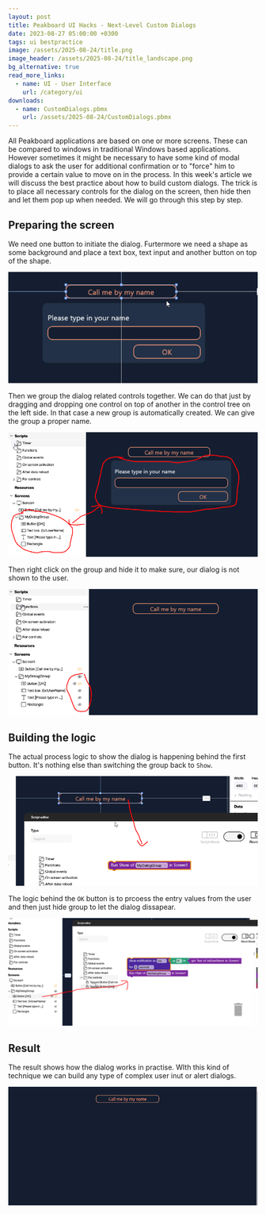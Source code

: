 ```yaml
---
layout: post
title: Peakboard UI Hacks - Next-Level Custom Dialogs
date: 2023-08-27 05:00:00 +0300
tags: ui bestpractice
image: /assets/2025-08-24/title.png
image_header: /assets/2025-08-24/title_landscape.png
bg_alternative: true
read_more_links:
  - name: UI - User Interface
    url: /category/ui
downloads:
  - name: CustomDialogs.pbmx
    url: /assets/2025-08-24/CustomDialogs.pbmx
---
```

All Peakboard applications are based on one or more screens. These can be compared to windows in traditional Windows based applications. However sometimes it might be necessary to have some kind of modal dialogs to ask the user for additional confirmation or to "force" him to provide a certain value to move on in the process.
In this week's article we will discuss the best practice about how to build custom dialogs. The trick is to place all necessary controls for the dialog on the screen, then hide then and let them pop up when needed. We will go through this step by step.

## Preparing the screen

We need one button to initiate the dialog. Furtermore we need a shape as some background and place a text box, text input and another button on top of the shape.

![image](/assets/2025-08-24/010.png)

Then we group the dialog related controls together. We can do that just by dragging and dropping one control on top of another in the control tree on the left side. In that case a new group is automatically created. We can give the group a proper name.

![image](/assets/2025-08-24/020.png)

Then right click on the group and hide it to make sure, our dialog is not shown to the user.

![image](/assets/2025-08-24/030.png)

## Building the logic

The actual process logic to show the dialog is happening behind the first button. It's nothing else than switching the group back to `Show`.

![image](/assets/2025-08-24/040.png)

The logic behind the `OK` button is to prcoess the entry values from the user and then just hide group to let the dialog dissapear.

![image](/assets/2025-08-24/050.png)

## Result

The result shows how the dialog works in practise. WIth this kind of technique we can build any type of complex user inut or alert dialogs.

![image](/assets/2025-08-24/result.gif)